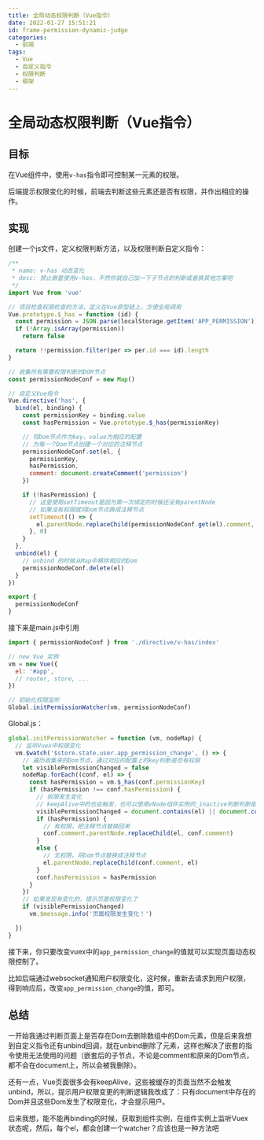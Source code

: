 ```yaml
---
title: 全局动态权限判断（Vue指令）
date: 2022-01-27 15:51:21
id: frame-permission-dynamic-judge
categories:
  - 前端
tags:
  - Vue
  - 自定义指令
  - 权限判断
  - 框架
---
```


# 全局动态权限判断（Vue指令）

## 目标

在Vue组件中，使用`v-has`指令即可控制某一元素的权限。

后端提示权限变化的时候，前端去判断这些元素还是否有权限，并作出相应的操作。

## 实现

创建一个js文件，定义权限判断方法，以及权限判断自定义指令：

```js
/**
 * name: v-has 动态变化
 * desc: 禁止嵌套使用v-has，不然你就自己加一下子节点的判断或者换其他方案吧
 */
import Vue from 'vue'

// 项目检查权限检查的方法，定义在Vue原型链上，方便全局调用
Vue.prototype.$_has = function (id) {
  const permission = JSON.parse(localStorage.getItem('APP_PERMISSION'))
  if (!Array.isArray(permission))
    return false

  return !!permission.filter(per => per.id === id).length
}

// 收集所有需要权限判断的DOM节点
const permissionNodeConf = new Map()

// 自定义Vue指令
Vue.directive('has', {
  bind(el, binding) {
    const permissionKey = binding.value
    const hasPermission = Vue.prototype.$_has(permissionKey)

    // 将Dom节点作为key，value为相应的配置
    // 为每一个Dom节点创建一个对应的注释节点
    permissionNodeConf.set(el, {
      permissionKey,
      hasPermission,
      comment: document.createComment('permission')
    })

    if (!hasPermission) {
      // 这里使用setTimeout是因为第一次绑定的时候还没有parentNode
      // 如果没有权限就将Dom节点换成注释节点
      setTimeout(() => {
        el.parentNode.replaceChild(permissionNodeConf.get(el).comment, el)
      }, 0)
    }
  },
  unbind(el) {
    // unbind 的时候从Map中移除相应的Dom
    permissionNodeConf.delete(el)
  }
})

export {
  permissionNodeConf
}
```

接下来是main.js中引用

```js
import { permissionNodeConf } from './directive/v-has/index'

// new Vue 实例
vm = new Vue({
  el: '#app',
  // router, store, ...
})

// 初始化权限监听
Global.initPermissionWatcher(vm, permissionNodeConf)
```

Global.js：

```js
global.initPermissionWatcher = function (vm, nodeMap) {
  // 监听Vuex中权限变化
  vm.$watch('$store.state.user.app_permission_change', () => {
    // 遍历收集来的Dom节点，通过对应的配置上的key判断是否有权限
    let visiblePermissionChanged = false
    nodeMap.forEach((conf, el) => {
      const hasPermission = vm.$_has(conf.permissionKey)
      if (hasPermission !== conf.hasPermission) {
        // 权限发生变化
        // keepAlive中的也会触发，也可以使用vNode组件实例的_inactive判断判断是否在当前页面
        visiblePermissionChanged = document.contains(el) || document.contains(conf.comment)
        if (hasPermission) {
          // 有权限，把注释节点替换回来
          conf.comment.parentNode.replaceChild(el, conf.comment)
        }
        else {
          // 无权限，将Dom节点替换成注释节点
          el.parentNode.replaceChild(conf.comment, el)
        }
        conf.hasPermission = hasPermission
      }
    })
    // 如果发现有变化的，提示页面权限变化了
    if (visiblePermissionChanged)
      vm.$message.info('页面权限发生变化！')

  })
}
```

接下来，你只要改变vuex中的`app_permission_change`的值就可以实现页面动态权限控制了。

比如后端通过websocket通知用户权限变化，这时候，重新去请求到用户权限，得到响应后，改变`app_permission_change`的值，即可。

## 总结

一开始我通过判断页面上是否存在Dom去删除数组中的Dom元素，但是后来我想到自定义指令还有unbind回调，就在unbind删除了元素，这样也解决了嵌套的指令使用无法使用的问题（嵌套后的子节点，不论是comment和原来的Dom节点，都不会在document上，所以会被我删除）。

还有一点，Vue页面很多会有keepAlive，这些被缓存的页面当然不会触发unbind，所以，提示用户权限变更的判断逻辑我改成了：只有document中存在的Dom并且这些Dom发生了权限变化，才会提示用户。

后来我想，能不能再binding的时候，获取到组件实例，在组件实例上监听Vuex 状态呢，然后，每个el，都会创建一个watcher？应该也是一种方法吧
